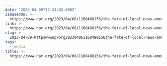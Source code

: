 ```yaml
---
date: '2023-04-09T17:31:02.000Z'
isBasedOn: >-
  https://www.npr.org/2023/04/06/1168488156/the-fate-of-local-news-americas-largest-newspaper-company-is-creating-news-deser
link: >-
  https://www.npr.org/2023/04/06/1168488156/the-fate-of-local-news-americas-largest-newspaper-company-is-creating-news-deser
slug: >-
  2023-04-09-httpswwwnprorg202304061168488156the-fate-of-local-news-americas-largest-newspaper-company-is-creating-news-deser
tags:
  - media
title: >-
  https://www.npr.org/2023/04/06/1168488156/the-fate-of-local-news-americas-largest-newspaper-company-is-creating-news-deser
---
```


